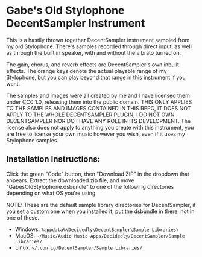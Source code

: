 # Gabe's Old Stylophone DecentSampler Instrument

This is a hastily thrown together DecentSampler instrument sampled from my old Stylophone. There's samples recorded through direct input, as well as through the built in speaker, with and without the vibrato turned on.

The gain, chorus, and reverb effects are DecentSampler's own inbuilt effects. The orange keys denote the actual playable range of my Stylophone, but you can play beyond that range in this instrument if you want.

The samples and images were all created by me and I have licensed them under CC0 1.0, releasing them into the public domain. THIS ONLY APPLIES TO THE SAMPLES AND IMAGES CONTAINED IN THIS REPO, IT DOES NOT APPLY TO THE WHOLE DECENTSAMPLER PLUGIN, I DO NOT OWN DECENTSAMPLER NOR DO I HAVE ANY ROLE IN ITS DEVELOPMENT. The license also does not apply to anything you create with this instrument, you are free to license your own music however you wish, even if it uses my Stylophone samples.

## Installation Instructions:

Click the green "Code" button, then "Download ZIP" in the dropdown that appears. Extract the downloaded zip file, and move "GabesOldStylophone.dsbundle" to one of the following directories depending on what OS you're using.

NOTE: These are the default sample library directories for DecentSampler, if you set a custom one when you installed it, put the dsbundle in there, not in one of these.

- Windows: `%appdata%\Decidedly\DecentSampler\Sample Libraries\`
- MacOS: `~/Music/Audio Music Apps/Decidedly/DecentSampler/Sample Libraries/`
- Linux: `~/.config/DecentSampler/Sample Libraries/`
